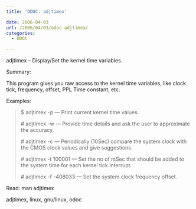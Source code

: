 ```yaml
---
title: 'ODOC: adjtimex'

date: 2006-04-03
url: /2006/04/03/odoc-adjtimex/
categories:
  - ODOC

---
```

adjtimex &#8211; Display/Set the kernel time variables.

Summary:

This program gives you raw access to the kernel time variables, like clock tick, frequency, offset, PPL Time constant, etc.

Examples:

> $ adjtimex -p &#8212; Print current kernel time values.
> 
> \# adjtimex -w &#8212; Provide time details and ask the user to approximate the accuracy.
> 
> \# adjtimex -c &#8212; Periodically (10Sec) compare the system clock with the CMOS clock values and give suggestions.
> 
> \# adjtimex -t 100001 &#8212; Set the no of mSec that should be added to the system time for each kernel tick interrupt.
> 
> \# adjtimex -f -408033 &#8212; Set the system clock frequency offset.

Read: man adjtimex
  
<tags>adjtimex, linux, gnu/linux, odoc</tags>